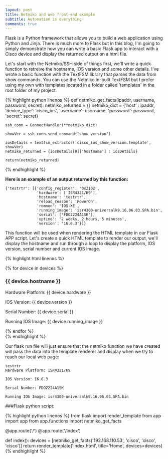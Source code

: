 ```yaml
---
layout: post
title: Netmiko and web front-end example
subtitle: Automation is everything
comments: true
---
```


Flask is a Python framework that allows you to build a web application using Python and Jinja. There is much more to Flask but in this blog, I'm going to simply demonstrate how you can write a basic Flask app to interact with a Cisco device and display the returned output on a html file.

Let's start with the Netmiko/SSH side of things first, we'll write a quick function to retreive the hostname, IOS version and some other details. I've wrote a basic function with the TextFSM library that parses the data from show commands. You can use the Netmiko in-built TextFSM but I prefer using my own with templates located in a folder called 'templates' in the root folder of my project.

{% highlight python linenos %}
def netmiko_get_facts(ipaddr, username, password, secret):
    netmiko_returned = {}
    netmiko_dict = {'host' : ipaddr,
                    'device_type': 'cisco_ios',
                    'username': username,
                    'password': password,
                    'secret': secret}

    ssh_conn = ConnectHandler(**netmiko_dict)

    showVer = ssh_conn.send_command("show version")

    iosDetails = textfsm_extractor('cisco_ios_show_version.template', showVer)
    netmiko_returned = {iosDetails[0]['hostname'] : iosDetails}

    return(netmiko_returned)
{% endhighlight %}

**Here is an example of an output returned by this function:**
~~~
{'testrtr': [{'config_register': '0x2102',
              'hardware': ['ISR4321/K9'],
              'hostname': 'testrtr',
              'reload_reason': 'PowerOn',
              'rommon': 'IOS-XE',
              'running_image': 'isr4300-universalk9.16.06.03.SPA.bin',
              'serial': ['FDO2224A1SK'],
              'uptime': '2 weeks, 2 hours, 5 minutes',
              'version': '16.6.3'}]}
~~~

This function will be used when rendering the HTML template in our Flask APP script. Let's create a quick HTML template to render our output, we'll display the hostname and run through a loop to display the platform, IOS version, serial number and current IOS image.

{% highlight html linenos %}
<html>
    <body>
        <div class="intf">
			{% for device in devices %}
			<h3>{{ device.hostname }}</h3>
			<p>Hardware Platform: {{ device.hardware }}</p>
			<p>IOS Version: {{ device.version }}</p>
			<p>Serial Number: {{ device.serial }}</p>
			<p>Running IOS Image: {{ device.running_image }}</p>
			{% endfor %}
		</div>
    </body>
</html>
{% endhighlight %}

Our flask run file will just ensure that the netmiko function we have created will pass the data into the template renderer and display when we try to reach our local web page:
~~~
testrtr
Hardware Platform: ISR4321/K9

IOS Version: 16.6.3

Serial Number: FDO2224A1SK

Running IOS Image: isr4300-universalk9.16.06.03.SPA.bin
~~~

###Flask python script:

{% highlight python linenos %}
from flask import render_template
from app import app
from app.functions import netmiko_get_facts

@app.route('/')
@app.route('/index')

def index():
    devices = [netmiko_get_facts('192.168.110.53', 'cisco', 'cisco', 'cisco')]
    return render_template('index.html', title='Home', devices=devices)
{% endhighlight %}

